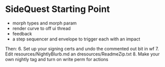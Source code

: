 # SideQuest Starting Point

- morph types and morph param
- render curve to off ui thread
- feedback
- a step sequencer and envelope to trigger each with an impact

Then:
6. Set up your signing certs and undo the commented out bit in wf
7. Edit resources/NightlyBlurb.md an dresources/ReadmeZip.txt
8. Make your own nightly tag and turn on write perm for actions
